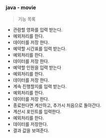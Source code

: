 ### java - movie

> 기능 목록

- 관람할 영화를 입력 받는다.
- 예외처리를 한다.
- 데이터를 저장 한다.
- 예약할 시간표를 입력 받는다.
- 예외처리를 한다.
- 데이터를 저장 한다.
- 예약할 인원을 입력 받는다
- 예외처리를 한다.
- 데이터를 저장 한다.
- 계속 진행할지를 입력 받는다.
- 예외처리를 한다.
- 데이터를 저장 한다.
- 종료한다면 계산하고, 추가시 처음으로 돌아간다.
- 계산시 포인트를 입력한다.
- 예외처리를 한다.
- 데이터를 저장한다.
- 결과 값을 보여준다.
